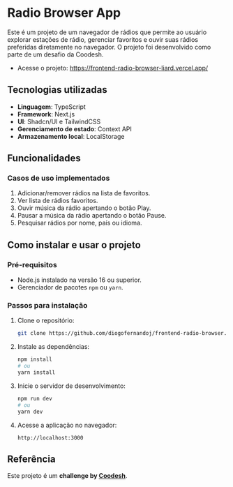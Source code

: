 # Radio Browser App

Este é um projeto de um navegador de rádios que permite ao usuário explorar estações de rádio, gerenciar favoritos e ouvir suas rádios preferidas diretamente no navegador. O projeto foi desenvolvido como parte de um desafio da Coodesh.

- Acesse o projeto: https://frontend-radio-browser-liard.vercel.app/

## Tecnologias utilizadas

- **Linguagem**: TypeScript
- **Framework**: Next.js
- **UI**: Shadcn/UI e TailwindCSS
- **Gerenciamento de estado**: Context API
- **Armazenamento local**: LocalStorage

## Funcionalidades

### Casos de uso implementados

1. Adicionar/remover rádios na lista de favoritos.
2. Ver lista de rádios favoritos.
3. Ouvir música da rádio apertando o botão Play.
4. Pausar a música da rádio apertando o botão Pause.
5. Pesquisar rádios por nome, país ou idioma.

## Como instalar e usar o projeto

### Pré-requisitos

- Node.js instalado na versão 16 ou superior.
- Gerenciador de pacotes `npm` ou `yarn`.

### Passos para instalação

1. Clone o repositório:

   ```bash
   git clone https://github.com/diogofernandoj/frontend-radio-browser.git
   ```

2. Instale as dependências:

   ```bash
   npm install
   # ou
   yarn install
   ```

3. Inicie o servidor de desenvolvimento:

   ```bash
   npm run dev
   # ou
   yarn dev
   ```

4. Acesse a aplicação no navegador:
   ```
   http://localhost:3000
   ```

## Referência

Este projeto é um **challenge by [Coodesh](https://coodesh.com/)**.
